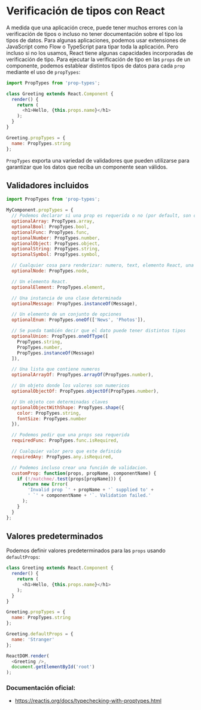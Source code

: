 # Verificación de tipos con React

A medida que una aplicación crece, puede tener muchos errores con la verificación de tipos o incluso no tener documentación sobre el tipo los tipos de datos.
Para algunas aplicaciones, podemos usar extensiones de JavaScript como Flow o TypeScript para tipar toda la aplicación.
Pero incluso si no los usamos, React tiene algunas capacidades incorporadas de verificación de tipo.
Para ejecutar la verificación de tipo en las `props` de un componente, podemos establear distintos tipos de datos para cada `prop` mediante el uso de `propTypes`:

```javascript
import PropTypes from 'prop-types';

class Greeting extends React.Component {
  render() {
    return (
      <h1>Hello, {this.props.name}</h1>
    );
  }
}

Greeting.propTypes = {
  name: PropTypes.string
};
```

`PropTypes` exporta una variedad de validadores que pueden utilizarse para garantizar que los datos que reciba un componente sean válidos.

## Validadores incluidos
```javascript
import PropTypes from 'prop-types';

MyComponent.propTypes = {
  // Podemos declarar si una prop es requerida o no (por default, son opcionales)
  optionalArray: PropTypes.array,
  optionalBool: PropTypes.bool,
  optionalFunc: PropTypes.func,
  optionalNumber: PropTypes.number,
  optionalObject: PropTypes.object,
  optionalString: PropTypes.string,
  optionalSymbol: PropTypes.symbol,

  // Cualquier cosa para renderizar: numero, text, elemento React, una lista de elementos o Fragmentan
  optionalNode: PropTypes.node,

  // Un elemento React.
  optionalElement: PropTypes.element,

  // Una instancia de una clase determinada
  optionalMessage: PropTypes.instanceOf(Message),

  // Un elemento de un conjunto de opciones
  optionalEnum: PropTypes.oneOf(['News', 'Photos']),

  // Se pueda también decir que el dato puede tener distintos tipos
  optionalUnion: PropTypes.oneOfType([
    PropTypes.string,
    PropTypes.number,
    PropTypes.instanceOf(Message)
  ]),

  // Una lista que contiene numeros
  optionalArrayOf: PropTypes.arrayOf(PropTypes.number),

  // Un objeto donde los valores son numericos
  optionalObjectOf: PropTypes.objectOf(PropTypes.number),

  // Un objeto con determinadas claves
  optionalObjectWithShape: PropTypes.shape({
    color: PropTypes.string,
    fontSize: PropTypes.number
  }),

  // Podemos pedir que una props sea requerida
  requiredFunc: PropTypes.func.isRequired,

  // Cualquier valor pero que este definida
  requiredAny: PropTypes.any.isRequired,

  // Podemos incluso crear una función de validacion.
  customProp: function(props, propName, componentName) {
    if (!/matchme/.test(props[propName])) {
      return new Error(
        'Invalid prop `' + propName + '` supplied to' +
        ' `' + componentName + '`. Validation failed.'
      );
    }
  }
};
```

## Valores predeterminados
Podemos definir valores predeterminados para las `props` usando `defaultProps`:

```javascript
class Greeting extends React.Component {
  render() {
    return (
      <h1>Hello, {this.props.name}</h1>
    );
  }
}

Greeting.propTypes = {
  name: PropTypes.string
};

Greeting.defaultProps = {
  name: 'Stranger'
};

ReactDOM.render(
  <Greeting />,
  document.getElementById('root')
);
```

### Documentación oficial:
- https://reactjs.org/docs/typechecking-with-proptypes.html
